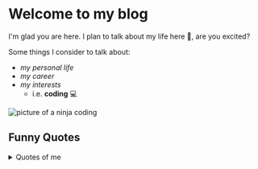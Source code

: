 # Welcome to my blog

I'm glad you are here. I plan to talk about my life here 👀, are you excited?


Some things I consider to talk about:
- _my personal life_
- _my career_
- _my interests_
  - i.e. **coding** 💻

![picture of a ninja coding](https://miro.medium.com/max/1000/1*aTmtzgoEPIM84yPSg5OC4g.png)

## Funny Quotes
<details>
  <summary>Quotes of me</summary>
  
  > Coding is like playing sudoku
  
</details>
